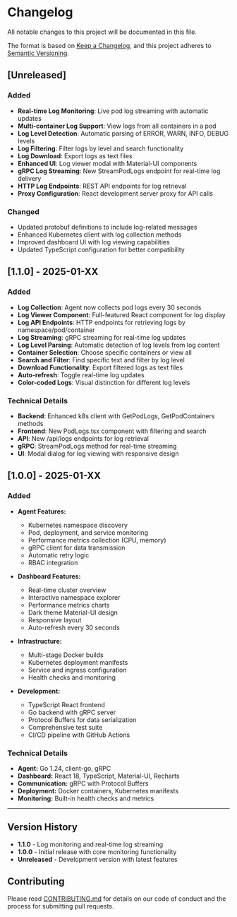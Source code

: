 # Changelog

All notable changes to this project will be documented in this file.

The format is based on [Keep a Changelog](https://keepachangelog.com/en/1.0.0/),
and this project adheres to [Semantic Versioning](https://semver.org/spec/v2.0.0.html).

## [Unreleased]

### Added
- **Real-time Log Monitoring**: Live pod log streaming with automatic updates
- **Multi-container Log Support**: View logs from all containers in a pod
- **Log Level Detection**: Automatic parsing of ERROR, WARN, INFO, DEBUG levels
- **Log Filtering**: Filter logs by level and search functionality
- **Log Download**: Export logs as text files
- **Enhanced UI**: Log viewer modal with Material-UI components
- **gRPC Log Streaming**: New StreamPodLogs endpoint for real-time log delivery
- **HTTP Log Endpoints**: REST API endpoints for log retrieval
- **Proxy Configuration**: React development server proxy for API calls

### Changed
- Updated protobuf definitions to include log-related messages
- Enhanced Kubernetes client with log collection methods
- Improved dashboard UI with log viewing capabilities
- Updated TypeScript configuration for better compatibility

## [1.1.0] - 2025-01-XX

### Added
- **Log Collection**: Agent now collects pod logs every 30 seconds
- **Log Viewer Component**: Full-featured React component for log display
- **Log API Endpoints**: HTTP endpoints for retrieving logs by namespace/pod/container
- **Log Streaming**: gRPC streaming for real-time log updates
- **Log Level Parsing**: Automatic detection of log levels from log content
- **Container Selection**: Choose specific containers or view all
- **Search and Filter**: Find specific text and filter by log level
- **Download Functionality**: Export filtered logs as text files
- **Auto-refresh**: Toggle real-time log updates
- **Color-coded Logs**: Visual distinction for different log levels

### Technical Details
- **Backend**: Enhanced k8s client with GetPodLogs, GetPodContainers methods
- **Frontend**: New PodLogs.tsx component with filtering and search
- **API**: New /api/logs endpoints for log retrieval
- **gRPC**: StreamPodLogs method for real-time streaming
- **UI**: Modal dialog for log viewing with responsive design

## [1.0.0] - 2025-01-XX

### Added
- **Agent Features:**
  - Kubernetes namespace discovery
  - Pod, deployment, and service monitoring
  - Performance metrics collection (CPU, memory)
  - gRPC client for data transmission
  - Automatic retry logic
  - RBAC integration

- **Dashboard Features:**
  - Real-time cluster overview
  - Interactive namespace explorer
  - Performance metrics charts
  - Dark theme Material-UI design
  - Responsive layout
  - Auto-refresh every 30 seconds

- **Infrastructure:**
  - Multi-stage Docker builds
  - Kubernetes deployment manifests
  - Service and ingress configuration
  - Health checks and monitoring

- **Development:**
  - TypeScript React frontend
  - Go backend with gRPC server
  - Protocol Buffers for data serialization
  - Comprehensive test suite
  - CI/CD pipeline with GitHub Actions

### Technical Details
- **Agent:** Go 1.24, client-go, gRPC
- **Dashboard:** React 18, TypeScript, Material-UI, Recharts
- **Communication:** gRPC with Protocol Buffers
- **Deployment:** Docker containers, Kubernetes manifests
- **Monitoring:** Built-in health checks and metrics

---

## Version History

- **1.1.0** - Log monitoring and real-time log streaming
- **1.0.0** - Initial release with core monitoring functionality
- **Unreleased** - Development version with latest features

## Contributing

Please read [CONTRIBUTING.md](CONTRIBUTING.md) for details on our code of conduct and the process for submitting pull requests. 